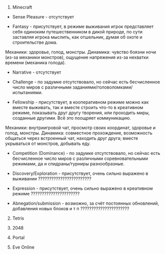 1) Minecraft

- Sense Pleasure - отсутствует

- Fantasy - присутствует, в режиме выживания игрок представляет себя одиноким путешественником в дикой природе, по сути заставляя игрока мыслить, как отшельник, думая об охоте и строительстве дома.

Механики: здоровье, голод, монстры. Динамика: чувство боязни ночи (из-за механики монстров), ощущение напряжения из-за нехватки времени (механика голода).

- Narrative - отсутствует

- Challenge - по задумке отсутствовало, но сейчас есть бесчисленное число миров с различными заданиями/головоломками/испытаниями.

- Fellowship - присутствует, в кооперативном режиме можно как вместе выживать, так и вместе строить что-то в креативном режиме, показывать друг другу творения, или проходить миры, созданные другими.
Всё это поощряет коммуникацию.

Механики: внутриигровой чат, просмотр своих координат, здоровье и голод, монстры. Динамика: совместное прохождение, возможность общаться через встроенный чат, находить друг друга;
вместе укрываться от монстров, добывать еду.

- Competition (Dominance) - по задумке отсутствовало, но сейчас есть бесчисленное число миров с различными соревновательными режимами, да и спидраны/турниры разнообразные.

- Discovery/Exploration - присутствует, очень сильно выражено в выживании ????????????????????????

- Expression - присутствует, очень сильно выражено в креативном режиме ??????????????????????

- Abnegation/submission - возможно, за счёт постоянных обновлений, добавления новых блоков и т п ??????????????????????

2) Tetris



3) 2048



4) Portal



5) Eve Online



